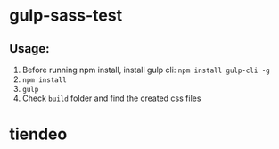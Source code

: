 # gulp-sass-test

## Usage:
1. Before running npm install, install gulp cli: `npm install gulp-cli -g`
2. `npm install`
3. `gulp`
4. Check `build` folder and find the created css files
# tiendeo

